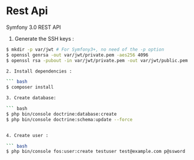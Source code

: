 Rest Api
======

Symfony 3.0 REST API

1. Generate the SSH keys :

``` bash
$ mkdir -p var/jwt # For Symfony3+, no need of the -p option
$ openssl genrsa -out var/jwt/private.pem -aes256 4096
$ openssl rsa -pubout -in var/jwt/private.pem -out var/jwt/public.pem

2. Install dependencies :

``` bash
$ composer install

3. Create database:

``` bash
$ php bin/console doctrine:database:create
$ php bin/console doctrine:schema:update --force


4. Create user :

``` bash
$ php bin/console fos:user:create testuser test@example.com p@ssword